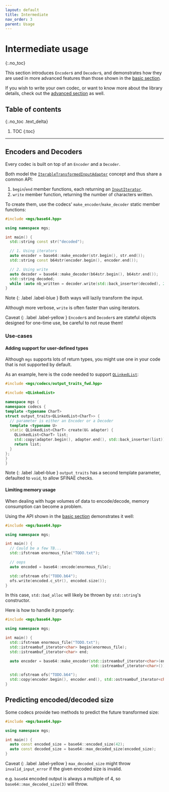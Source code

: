 ```yaml
---
layout: default
title: Intermediate
nav_order: 3
parent: Usage
---
```


# Intermediate usage
{:.no_toc}

This section introduces `Encoder`s and `Decoder`s, and demonstrates how they are used in more advanced features than those shown in the [basic section](basic).

If you wish to write your own codec, or want to know more about the library details, check out the [advanced section](advanced) as well.

## Table of contents
{:.no_toc .text_delta}

1. TOC
{:toc}

---

## Encoders and Decoders

Every codec is built on top of an `Encoder` and a `Decoder`.

Both model the [`IterableTransformedInputAdapter`]() concept and thus share a common API:

1. `begin`/`end` member functions, each returning an [`InputIterator`]().
2. `write` member function, returning the number of characters written.

To create them, use the codecs' `make_encoder`/`make_decoder` static member functions:

```cpp
#include <mgs/base64.hpp>

using namespace mgs;

int main() {
  std::string const str("decoded");

  // 1. Using iterators
  auto encoder = base64::make_encoder(str.begin(), str.end());
  std::string const b64str(encoder.begin(), encoder.end());

  // 2. Using write
  auto decoder = base64::make_decoder(b64str.begin(), b64str.end());
  std::string decoded;
  while (auto nb_written = decoder.write(std::back_inserter(decoded), 256));
}
```

Note
{: .label .label-blue }
Both ways will lazily transform the input.

Although more verbose, `write` is often faster than using iterators.

Caveat
{: .label .label-yellow }
`Encoder`s and `Decoder`s are stateful objects designed for one-time use, be careful to not reuse them!

### Use-cases

#### Adding support for user-defined types

Although `mgs` supports lots of return types, you might use one in your code that is not supported by default.

As an example, here is the code needed to support [`QLinkedList`](http://doc.qt.io/qt-5/qlinkedlist.html):

```cpp
#include <mgs/codecs/output_traits_fwd.hpp>

#include <QLinkedList>

namespace mgs {
namespace codecs {
template <typename CharT>
struct output_traits<QLinkedList<CharT>> {
  // parameter is either an Encoder or a Decoder
  template <typename U>
  static QLinkedList<CharT> create(U& adapter) {
    QLinkedList<CharT> list;
    std::copy(adapter.begin(), adapter.end(), std::back_inserter(list));
    return list;
  }
};
}
}
```

Note
{: .label .label-blue }
`output_traits` has a second template parameter, defaulted to `void`, to allow SFINAE checks. 

#### Limiting memory usage

When dealing with huge volumes of data to encode/decode, memory consumption can become a problem.

Using the API shown in the [basic section](basic) demonstrates it well:

```cpp
#include <mgs/base64.hpp>

using namespace mgs;

int main() {
  // Could be a few TB...
  std::ifstream enormous_file("TODO.txt");

  // oops
  auto encoded = base64::encode(enormous_file);

  std::ofstream ofs("TODO.b64");
  ofs.write(encoded.c_str(), encoded.size());
}
```

In this case, `std::bad_alloc` will likely be thrown by `std::string`'s constructor.

Here is how to handle it properly:

```cpp
#include <mgs/base64.hpp>

using namespace mgs;

int main() {
  std::ifstream enormous_file("TODO.txt");
  std::istreambuf_iterator<char> begin(enormous_file);
  std::istreambuf_iterator<char> end;

  auto encoder = base64::make_encoder(std::istreambuf_iterator<char>(enormous_file),
                                      std::istreambuf_iterator<char>());

  std::ofstream ofs("TODO.b64");
  std::copy(encoder.begin(), encoder.end(), std::ostreambuf_iterator<char>(ofs));
}
```

## Predicting encoded/decoded size

Some codecs provide two methods to predict the future transformed size:

```cpp
#include <mgs/base64.hpp>

using namespace mgs;

int main() {
  auto const encoded_size = base64::encoded_size(42);
  auto const decoded_size = base64::max_decoded_size(encoded_size);
}
```

Caveat
{: .label .label-yellow }
`max_decoded_size` might throw `invalid_input_error` if the given encoded size is invalid.

e.g. `base64` encoded output is always a multiple of 4, so `base64::max_decoded_size(3)` will throw. 
